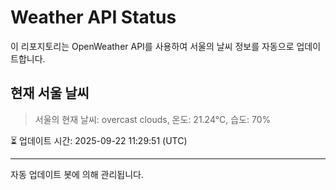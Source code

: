 
# Weather API Status

이 리포지토리는 OpenWeather API를 사용하여 서울의 날씨 정보를 자동으로 업데이트합니다.

## 현재 서울 날씨
> 서울의 현재 날씨: overcast clouds, 온도: 21.24°C, 습도: 70%

⏳ 업데이트 시간: 2025-09-22 11:29:51 (UTC)

---
자동 업데이트 봇에 의해 관리됩니다.
